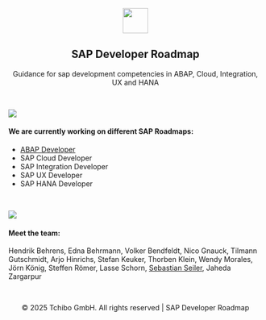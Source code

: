 <p align="center">
  <a href="https://tchibo.com/" target="_blank"><img src="https://www.tchibo.com/media/pages/de/de/9914b45c48-1713344208/tchibo_logo-hor_gold-light_srgb.svg" height="50"></a>
  <h2 align="center">SAP Developer Roadmap</h3>
  <p align="center">Guidance for sap development competencies in ABAP, Cloud, Integration, UX and HANA</p>
</p>

<br>

![](https://i.imgur.com/waxVImv.png)

<p>
  <h4>We are currently working on different SAP Roadmaps:</h4>
  <ul>
    <li><a href="https://roadmap.sh/r/abap-developer-yatfg" target="_blank">ABAP Developer</a></li>
    <li>SAP Cloud Developer</li>
    <li>SAP Integration Developer</li>
    <li>SAP UX Developer</li>
    <li>SAP HANA Developer</li>
  </ul>
</p>

<br>

![](https://i.imgur.com/waxVImv.png)

<p>
  <h4>Meet the team:</h4>
    Hendrik Behrens, Edna Behrmann, Volker Bendfeldt, Nico Gnauck, Tilmann Gutschmidt, Arjo Hinrichs, Stefan Keuker, Thorben Klein, Wendy Morales,   Jörn König, Steffen Römer, Lasse Schorn, <a href="https://github.com/seilerse">Sebastian Seiler</a>, Jaheda Zargarpur
</p>

<br>

<p align="center">
  © 2025 Tchibo GmbH. All rights reserved | SAP Developer Roadmap
</p>

